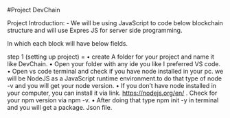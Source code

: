 #Project DevChain

Project Introduction: - 
	We will be using JavaScript to code below blockchain structure and will use Expres JS for server side programming.
 
In which each block will have below fields.
 
step 1 (setting up project) =
•	create A folder for your project and name it like DevChain.
•	Open your folder with any ide you like I preferred VS code.
•	Open vs code terminal and check if you have node installed in your pc. we will be NodeJS as a JavaScript runtime environment.to do that type of node -v and you will get your node version. 
•	If you don’t have node installed in your computer, you can install it via link. https://nodejs.org/en/ . Check for your npm version via npm -v.
•	After doing that type npm init -y in terminal and you will get a package. Json file.
